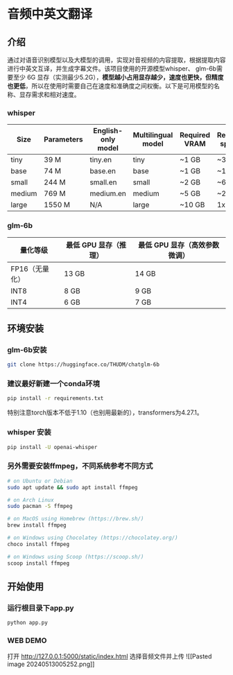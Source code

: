 # 音频中英文翻译


## 介绍

通过对语音识别模型以及大模型的调用，实现对音视频的内容提取，根据提取内容进行中英文互译，并生成字幕文件。该项目使用的开源模型whisper、 glm-6b需要至少 6G 显存（实测最少5.2G），**模型越小占用显存越少，速度也更快，但精度也更低**，所以在使用时需要自己在速度和准确度之间权衡。以下是可用模型的名称、显存需求和相对速度。
### whisper
| **Size**   | **Parameters** | **English-only model** | **Multilingual model** | **Required VRAM** | **Relative speed** |
| ------ | ---------- | ------------------ | ------------------ | ------------- | -------------- |
| tiny   | 39 M       | tiny.en            | tiny               | ~1 GB         | ~32x           |
| base   | 74 M       | base.en            | base               | ~1 GB         | ~16x           |
| small  | 244 M      | small.en           | small              | ~2 GB         | ~6x            |
| medium | 769 M      | medium.en          | medium             | ~5 GB         | ~2x            |
| large  | 1550 M     | N/A                | large              | ~10 GB        | 1x             |
### glm-6b
| **量化等级**  | **最低 GPU 显存**（推理） | **最低 GPU 显存**（高效参数微调） |
| --------- | ----------------- | --------------------- |
| FP16（无量化） | 13 GB             | 14 GB                 |
| INT8      | 8 GB              | 9 GB                  |
| INT4      | 6 GB              | 7 GB                  

## 环境安装

### glm-6b安装
```bash
git clone https://huggingface.co/THUDM/chatglm-6b
```

### 建议最好新建一个conda环境
```bash
pip install -r requirements.txt
```
特别注意torch版本不低于1.10（也别用最新的），transformers为4.27.1。

### whisper 安装
```bash
pip install -U openai-whisper
```

### 另外需要安装ffmpeg，不同系统参考不同方式

```bash
# on Ubuntu or Debian
sudo apt update && sudo apt install ffmpeg

# on Arch Linux
sudo pacman -S ffmpeg

# on MacOS using Homebrew (https://brew.sh/)
brew install ffmpeg

# on Windows using Chocolatey (https://chocolatey.org/)
choco install ffmpeg

# on Windows using Scoop (https://scoop.sh/)
scoop install ffmpeg
```



## 开始使用

### 运行根目录下app.py

```bash
python app.py
```

### WEB DEMO

打开  http://127.0.0.1:5000/static/index.html 选择音频文件并上传
![[Pasted image 20240513005252.png]]





